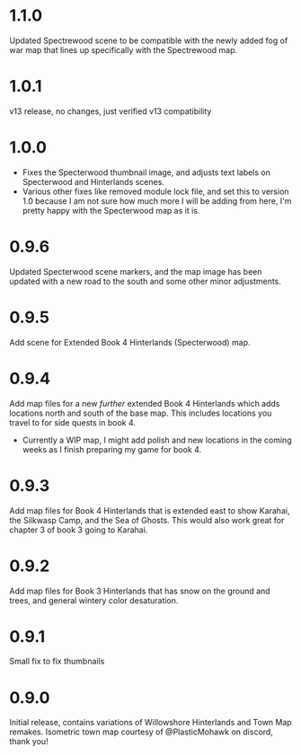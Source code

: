 # 1.1.0
Updated Spectrewood scene to be compatible with the newly added fog of war map that lines up specifically with the Spectrewood map.

# 1.0.1
v13 release, no changes, just verified v13 compatibility

# 1.0.0
- Fixes the Specterwood thumbnail image, and adjusts text labels on Specterwood and Hinterlands scenes.
- Various other fixes like removed module lock file, and set this to version 1.0 because I am not sure how much more I will be adding from here, I'm pretty happy with the Specterwood map as it is.

# 0.9.6
Updated Specterwood scene markers, and the map image has been updated with a new road to the south and some other minor adjustments.

# 0.9.5
Add scene for Extended Book 4 Hinterlands (Specterwood) map.

# 0.9.4
Add map files for a new *further* extended Book 4 Hinterlands which adds locations north and south of the base map. This includes locations you travel to for side quests in book 4.
- Currently a WIP map, I might add polish and new locations in the coming weeks as I finish preparing my game for book 4.

# 0.9.3
Add map files for Book 4 Hinterlands that is extended east to show Karahai, the Silkwasp Camp, and the Sea of Ghosts. This would also work great for chapter 3 of book 3 going to Karahai.

# 0.9.2
Add map files for Book 3 Hinterlands that has snow on the ground and trees, and general wintery color desaturation.

# 0.9.1
Small fix to fix thumbnails

# 0.9.0

Initial release, contains variations of Willowshore Hinterlands and Town Map remakes. Isometric town map courtesy of @PlasticMohawk on discord, thank you!
